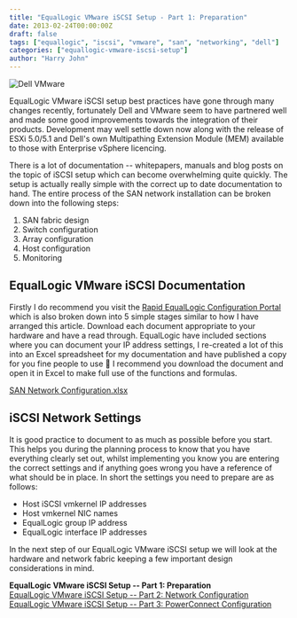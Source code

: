```yaml
---
title: "EqualLogic VMware iSCSI Setup - Part 1: Preparation"
date: 2013-02-24T00:00:00Z
draft: false
tags: ["equallogic", "iscsi", "vmware", "san", "networking", "dell"]
categories: ["equallogic-vmware-iscsi-setup"]
author: "Harry John"
---
```


![Dell VMware](/images/dell-vmware1.png)

EqualLogic VMware iSCSI setup best practices have gone through many changes recently, fortunately Dell and VMware seem to have partnered well and made some good improvements towards the integration of their products. Development may well settle down now along with the release of ESXi 5.0/5.1 and Dell's own Multipathing Extension Module (MEM) available to those with Enterprise vSphere licencing.

There is a lot of documentation -- whitepapers, manuals and blog posts on the topic of iSCSI setup which can become overwhelming quite quickly. The setup is actually really simple with the correct up to date documentation to hand. The entire process of the SAN network installation can be broken down into the following steps:

1. SAN fabric design
2. Switch configuration
3. Array configuration
4. Host configuration
5. Monitoring

## EqualLogic VMware iSCSI Documentation

Firstly I do recommend you visit the [Rapid EqualLogic Configuration Portal](http://en.community.dell.com/techcenter/storage/w/wiki/3615.rapid-equallogic-configuration-portal-by-sis.aspx "Rapid EqualLogic Configuration Portal by SIS - Dell Storage Community") which is also broken down into 5 simple stages similar to how I have arranged this article. Download each document appropriate to your hardware and have a read through. EqualLogic have included sections where you can document your IP address settings, I re-created a lot of this into an Excel spreadsheet for my documentation and have published a copy for you fine people to use 🙂 I recommend you download the document and open it in Excel to make full use of the functions and formulas.

[SAN Network Configuration.xlsx](https://docs.google.com/file/d/0B8aXU-ZIYTeuOGs4NTVJUGUwODg/edit?usp=sharing "SAN Network Configuration.xlsx")

## iSCSI Network Settings

It is good practice to document to as much as possible before you start. This helps you during the planning process to know that you have everything clearly set out, whilst implementing you know you are entering the correct settings and if anything goes wrong you have a reference of what should be in place. In short the settings you need to prepare are as follows:

- Host iSCSI vmkernel IP addresses
- Host vmkernel NIC names
- EqualLogic group IP address
- EqualLogic interface IP addresses

In the next step of our EqualLogic VMware iSCSI setup we will look at the hardware and network fabric keeping a few important design considerations in mind.

**EqualLogic VMware iSCSI Setup -- Part 1: Preparation**  
[EqualLogic VMware iSCSI Setup -- Part 2: Network Configuration](/posts/equallogic-vmware-iscsi-setup-part-2-network/)  
[EqualLogic VMware iSCSI Setup -- Part 3: PowerConnect Configuration](/posts/equallogic-vmware-iscsi-setup-part-3-powerconnect-configuration/) 